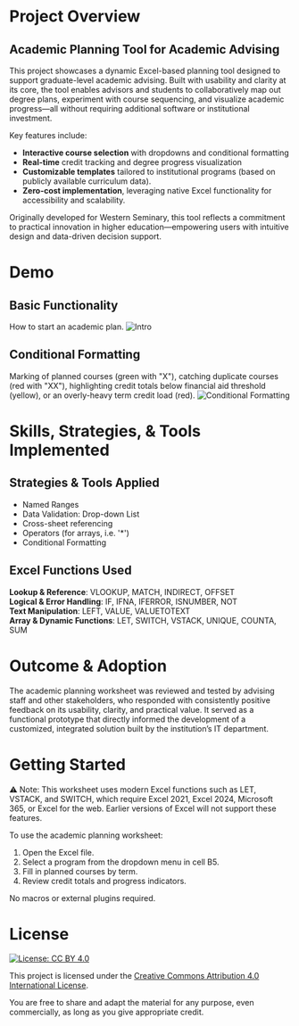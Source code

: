 # Project Overview

## Academic Planning Tool for Academic Advising
This project showcases a dynamic Excel-based planning tool designed to support graduate-level academic advising. Built with usability and clarity at its core, the tool enables advisors and students to collaboratively map out degree plans, experiment with course sequencing, and visualize academic progress—all without requiring additional software or institutional investment.

Key features include:
- **Interactive course selection** with dropdowns and conditional formatting
- **Real-time** credit tracking and degree progress visualization
- **Customizable templates** tailored to institutional programs (based on publicly available curriculum data).
- **Zero-cost implementation**, leveraging native Excel functionality for accessibility and scalability.

Originally developed for Western Seminary, this tool reflects a commitment to practical innovation in higher education—empowering users with intuitive design and data-driven decision support.

# Demo
## Basic Functionality
How to start an academic plan.
![Intro](https://github.com/user-attachments/assets/68ef29b6-0503-4738-b6cf-372eb59393e7)

## Conditional Formatting
Marking of planned courses (green with "X"), catching duplicate courses (red with "XX"), highlighting credit totals below financial aid threshold (yellow), or an overly-heavy term credit load (red).
![Conditional Formatting](https://github.com/user-attachments/assets/02d32563-ed22-43eb-97c8-dbdfa6743c63)


# Skills, Strategies, & Tools Implemented
## Strategies & Tools Applied
- Named Ranges
- Data Validation: Drop-down List
- Cross-sheet referencing
- Operators (for arrays, i.e. '\*')
- Conditional Formatting

## Excel Functions Used
**Lookup & Reference**: VLOOKUP, MATCH, INDIRECT, OFFSET  
**Logical & Error Handling**: IF, IFNA, IFERROR, ISNUMBER, NOT  
**Text Manipulation**: LEFT, VALUE, VALUETOTEXT  
**Array & Dynamic Functions**: LET, SWITCH, VSTACK, UNIQUE, COUNTA, SUM

# Outcome & Adoption
The academic planning worksheet was reviewed and tested by advising staff and other stakeholders, who responded with consistently positive feedback on its usability, clarity, and practical value. It served as a functional prototype that directly informed the development of a customized, integrated solution built by the institution’s IT department.

# Getting Started
⚠️ Note: This worksheet uses modern Excel functions such as LET, VSTACK, and SWITCH, which require Excel 2021, Excel 2024, Microsoft 365, or Excel for the web. Earlier versions of Excel will not support these features.

To use the academic planning worksheet:

1. Open the Excel file.
2. Select a program from the dropdown menu in cell B5.
3. Fill in planned courses by term.
4. Review credit totals and progress indicators.

No macros or external plugins required.

# License
[![License: CC BY 4.0](https://img.shields.io/badge/License-CC%20BY%204.0-lightgrey.svg)](https://creativecommons.org/licenses/by/4.0/)

This project is licensed under the [Creative Commons Attribution 4.0 International License](https://creativecommons.org/licenses/by/4.0/).

You are free to share and adapt the material for any purpose, even commercially, as long as you give appropriate credit.
